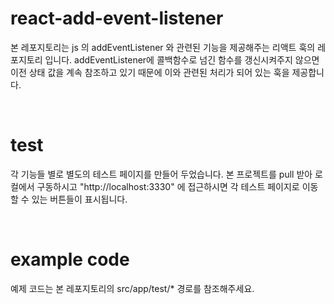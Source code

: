 # react-add-event-listener
본 레포지토리는 js 의 addEventListener 와 관련된 기능을 제공해주는 리액트 훅의 레포지토리 입니다. addEventListener에 콜백함수로 넘긴 함수를 갱신시켜주지 않으면 이전 상태 값을 계속 참조하고 있기 때문에 이와 관련된 처리가 되어 있는 훅을 제공합니다.

<br />

# test
각 기능들 별로 별도의 테스트 페이지를 만들어 두었습니다. 본 프로젝트를 pull 받아 로컬에서 구동하시고 "http://localhost:3330" 에 접근하시면 각 테스트 페이지로 이동할 수 있는 버튼들이 표시됩니다.

<br />

# example code
예제 코드는 본 레포지토리의 src/app/test/* 경로를 참조해주세요.

<br />
